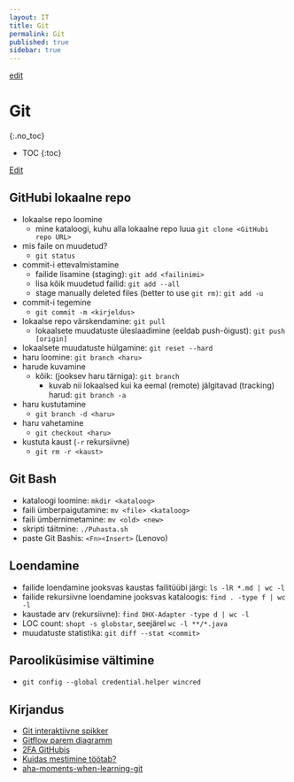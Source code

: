 ```yaml
---
layout: IT
title: Git
permalink: Git
published: true
sidebar: true
---
```


<p><a href='https://github.com/agiil/Notes/edit/master/Git.md'><span class='material-icons'>edit</span></a></p>

# Git
{:.no_toc}

* TOC
{:toc}

<a href='https://github.com/agiil/Notes'>Edit</a>

## GitHubi lokaalne repo

- lokaalse repo loomine
  - mine kataloogi, kuhu alla lokaalne repo luua
  `git clone <GitHubi repo URL>`
- mis faile on muudetud?
  - `git status`
- commit-i ettevalmistamine 
  - failide lisamine (staging): `git add <failinimi>`
  - lisa kõik muudetud failid: `git add --all`
  - stage manually deleted files (better to use `git rm)`: `git add -u`
- commit-i tegemine
  - `git commit -m <kirjeldus>`
- lokaalse repo värskendamine: `git pull`
  - lokaalsete muudatuste üleslaadimine (eeldab push-õigust): `git push [origin]`
- lokaalsete muudatuste hülgamine: `git reset --hard`  
- haru loomine: `git branch <haru>`
- harude kuvamine
  - kõik: (jooksev haru tärniga): `git branch`
    - kuvab nii lokaalsed kui ka eemal (remote) jälgitavad (tracking) harud: `git branch -a`
- haru kustutamine
  - `git branch -d <haru>`
- haru vahetamine
  - `git checkout <haru>`
- kustuta kaust (`-r` rekursiivne)
  - `git rm -r <kaust>`

## Git Bash

- kataloogi loomine: `mkdir <kataloog>`
- faili ümberpaigutamine: `mv <file> <kataloog>`
- faili ümbernimetamine: `mv <old> <new>`
- skripti täitmine: `./Puhasta.sh`
- paste Git Bashis: `<Fn><Insert>` (Lenovo)

## Loendamine

- failide loendamine jooksvas kaustas failitüübi järgi: `ls -lR *.md | wc -l`
- failide rekursiivne loendamine jooksvas kataloogis: `find . -type f | wc -l`
- kaustade arv (rekursiivne): `find DHX-Adapter -type d | wc -l`
- LOC count: `shopt -s globstar`, seejärel `wc -l **/*.java`
- muudatuste statistika: `git diff --stat <commit>`

## Parooliküsimise vältimine

- `git config --global credential.helper wincred`

## Kirjandus

- [Git interaktiivne spikker](http://ndpsoftware.com/git-cheatsheet.html#loc=workspace)
- [Gitflow parem diagramm](http://www.patrickzahnd.ch/)
- [2FA GitHubis](http://blog.swilliams.me/words/2015/04/01/two-factor-authentication-for-github/) 
- [Kuidas mestimine töötab?](https://www.quora.com/How-does-Git-merge-work)
- [aha-moments-when-learning-git](https://betterexplained.com/articles/aha-moments-when-learning-git/) 




